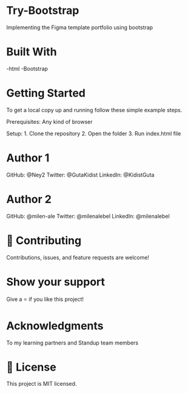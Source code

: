 # Try-Bootstrap

Implementing the Figma template portfolio using bootstrap

# Built With

-html
-Bootstrap

# Getting Started

To get a local copy up and running follow these simple example steps.

Prerequisites: Any kind of browser

Setup: 1. Clone the repository 2. Open the folder 3. Run index.html file

# Author 1

GitHub: @Ney2
Twitter: @GutaKidist
LinkedIn: @KidistGuta

# Author 2

GitHub: @milen-ale
Twitter: @milenalebel
LinkedIn: @milenalebel

# 🤝 Contributing

Contributions, issues, and feature requests are welcome!

# Show your support

Give a ⭐️ if you like this project!

# Acknowledgments

To my learning partners and Standup team members

# 📝 License

This project is MIT licensed.

